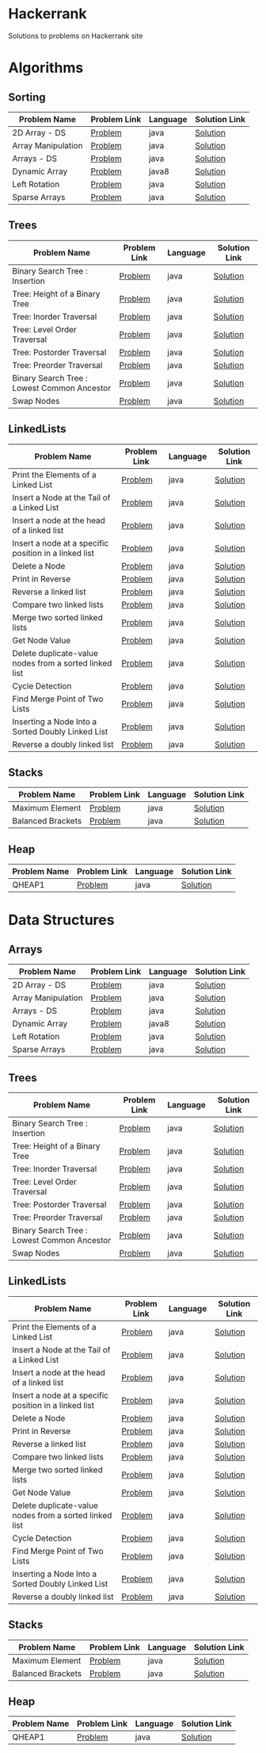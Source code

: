 # Hackerrank
Solutions to problems on Hackerrank site

# Algorithms

## Sorting

|Problem Name|Problem Link|Language|Solution Link|
---|---|---|---
|2D Array - DS|[Problem](https://www.hackerrank.com/challenges/2d-array/problem)|java|[Solution](./Arrays/2DArray-DS.java)|
|Array Manipulation|[Problem](https://www.hackerrank.com/challenges/crush/problem)|java|[Solution](./Arrays/ArrayManipulation.java)|
|Arrays - DS|[Problem](https://www.hackerrank.com/challenges/arrays-ds/problem)|java|[Solution](./Arrays/Arrays-DS.java)|
|Dynamic Array|[Problem](https://www.hackerrank.com/challenges/dynamic-array/problem)|java8|[Solution](./Arrays/DynamicArray.java)|
|Left Rotation|[Problem](https://www.hackerrank.com/challenges/array-left-rotation/problem)|java|[Solution](./Arrays/LeftRotation.java)|
|Sparse Arrays|[Problem](https://www.hackerrank.com/challenges/sparse-arrays/problem)|java|[Solution](./Arrays/SparseArrays.java)|

## Trees

|Problem Name|Problem Link|Language|Solution Link|
---|---|---|---
|Binary Search Tree : Insertion|[Problem](https://www.hackerrank.com/challenges/binary-search-tree-insertion/problem)|java|[Solution](./Trees/BinarySearchTree:Insertion.java)|
|Tree: Height of a Binary Tree|[Problem](https://www.hackerrank.com/challenges/tree-height-of-a-binary-tree/problem)|java|[Solution](./Trees/HeightofaBinaryTree.java)|
|Tree: Inorder Traversal|[Problem](https://www.hackerrank.com/challenges/tree-inorder-traversal/problem)|java|[Solution](./Trees/InorderTraversal.java)|
|Tree: Level Order Traversal|[Problem](https://www.hackerrank.com/challenges/tree-level-order-traversal/problem)|java|[Solution](./Trees/LevelOrderTraversal.java)|
|Tree: Postorder Traversal|[Problem](https://www.hackerrank.com/challenges/tree-postorder-traversal/problem)|java|[Solution](./Trees/PostorderTraversal.java)|
|Tree: Preorder Traversal|[Problem](https://www.hackerrank.com/challenges/tree-preorder-traversal/problem)|java|[Solution](./Trees/PreorderTraversal.java)|
|Binary Search Tree : Lowest Common Ancestor|[Problem](https://www.hackerrank.com/challenges/binary-search-tree-lowest-common-ancestor/problem)|java|[Solution](./Trees/BinarySearchTreeLowestCommonAncestor.java)|
|Swap Nodes|[Problem](https://www.hackerrank.com/challenges/swap-nodes-algo/problem)|java|[Solution](./Trees/SwapNodes.java)|

## LinkedLists

|Problem Name|Problem Link|Language|Solution Link|
---|---|---|---
|Print the Elements of a Linked List|[Problem](https://www.hackerrank.com/challenges/print-the-elements-of-a-linked-list/problem)|java|[Solution](./LinkedLists/PrinttheElementsofaLinkedList.java)|
|Insert a Node at the Tail of a Linked List|[Problem](https://www.hackerrank.com/challenges/insert-a-node-at-the-tail-of-a-linked-list/problem)|java|[Solution](./LinkedLists/InsertaNodeattheTailofaLinkedList.java)|
|Insert a node at the head of a linked list|[Problem](https://www.hackerrank.com/challenges/insert-a-node-at-the-head-of-a-linked-list/problem)|java|[Solution](./LinkedLists/InsertANodeAtTheHeadOfalinkedlist.java)|
|Insert a node at a specific position in a linked list|[Problem](https://www.hackerrank.com/challenges/insert-a-node-at-a-specific-position-in-a-linked-list/problem)|java|[Solution](./LinkedLists/InsertaNodeAtaSpecificPositionInaLinkedList.java)|
|Delete a Node|[Problem](https://www.hackerrank.com/challenges/delete-a-node-from-a-linked-list/problem)|java|[Solution](./LinkedLists/DeleteaNode.java)|
|Print in Reverse|[Problem](https://www.hackerrank.com/challenges/print-the-elements-of-a-linked-list-in-reverse/problem)|java|[Solution](./LinkedLists/PrintInReverse.java)|
|Reverse a linked list|[Problem](https://www.hackerrank.com/challenges/reverse-a-linked-list/problem)|java|[Solution](./LinkedLists/ReverseaLinkedList.java)|
|Compare two linked lists|[Problem](https://www.hackerrank.com/challenges/compare-two-linked-lists/problem)|java|[Solution](./LinkedLists/CompareTwoLinkedLists.java)|
|Merge two sorted linked lists|[Problem](https://www.hackerrank.com/challenges/merge-two-sorted-linked-lists/problem)|java|[Solution](./LinkedLists/MergeTwoSortedLinkedLists.java)|
|Get Node Value|[Problem](https://www.hackerrank.com/challenges/get-the-value-of-the-node-at-a-specific-position-from-the-tail/problem)|java|[Solution](./LinkedLists/GetNodeValue.java)|
|Delete duplicate-value nodes from a sorted linked list|[Problem](https://www.hackerrank.com/challenges/delete-duplicate-value-nodes-from-a-sorted-linked-list/problem)|java|[Solution](./LinkedLists/DeleteDuplicateValueNodesFromASortedLinkedList.java)|
|Cycle Detection|[Problem](https://www.hackerrank.com/challenges/detect-whether-a-linked-list-contains-a-cycle/problem)|java|[Solution](./LinkedLists/CycleDetection.java)|
|Find Merge Point of Two Lists|[Problem](https://www.hackerrank.com/challenges/find-the-merge-point-of-two-joined-linked-lists/problem)|java|[Solution](./LinkedLists/FindMergePointOfTwoLists.java)|
|Inserting a Node Into a Sorted Doubly Linked List|[Problem](https://www.hackerrank.com/challenges/insert-a-node-into-a-sorted-doubly-linked-list/problem)|java|[Solution](./LinkedLists/InsertingANodeIntoASortedDoublyLinkedList.java)|
|Reverse a doubly linked list|[Problem](https://www.hackerrank.com/challenges/reverse-a-doubly-linked-list/problem)|java|[Solution](./LinkedLists/ReverseADoublyLinkedList.java)|

## Stacks

|Problem Name|Problem Link|Language|Solution Link|
---|---|---|---
|Maximum Element|[Problem](https://www.hackerrank.com/challenges/maximum-element/problem)|java|[Solution](./Stacks/MaximumElement.java)|
|Balanced Brackets|[Problem](https://www.hackerrank.com/challenges/balanced-brackets/problem)|java|[Solution](./Stacks/BalancedBrackets.java)|

## Heap

|Problem Name|Problem Link|Language|Solution Link|
---|---|---|---
|QHEAP1|[Problem](https://www.hackerrank.com/challenges/qheap1/problem)|java|[Solution](./Heap/QHEAP1.java)|



# Data Structures

## Arrays

|Problem Name|Problem Link|Language|Solution Link|
---|---|---|---
|2D Array - DS|[Problem](https://www.hackerrank.com/challenges/2d-array/problem)|java|[Solution](./Arrays/2DArray-DS.java)|
|Array Manipulation|[Problem](https://www.hackerrank.com/challenges/crush/problem)|java|[Solution](./Arrays/ArrayManipulation.java)|
|Arrays - DS|[Problem](https://www.hackerrank.com/challenges/arrays-ds/problem)|java|[Solution](./Arrays/Arrays-DS.java)|
|Dynamic Array|[Problem](https://www.hackerrank.com/challenges/dynamic-array/problem)|java8|[Solution](./Arrays/DynamicArray.java)|
|Left Rotation|[Problem](https://www.hackerrank.com/challenges/array-left-rotation/problem)|java|[Solution](./Arrays/LeftRotation.java)|
|Sparse Arrays|[Problem](https://www.hackerrank.com/challenges/sparse-arrays/problem)|java|[Solution](./Arrays/SparseArrays.java)|

## Trees

|Problem Name|Problem Link|Language|Solution Link|
---|---|---|---
|Binary Search Tree : Insertion|[Problem](https://www.hackerrank.com/challenges/binary-search-tree-insertion/problem)|java|[Solution](./Trees/BinarySearchTree:Insertion.java)|
|Tree: Height of a Binary Tree|[Problem](https://www.hackerrank.com/challenges/tree-height-of-a-binary-tree/problem)|java|[Solution](./Trees/HeightofaBinaryTree.java)|
|Tree: Inorder Traversal|[Problem](https://www.hackerrank.com/challenges/tree-inorder-traversal/problem)|java|[Solution](./Trees/InorderTraversal.java)|
|Tree: Level Order Traversal|[Problem](https://www.hackerrank.com/challenges/tree-level-order-traversal/problem)|java|[Solution](./Trees/LevelOrderTraversal.java)|
|Tree: Postorder Traversal|[Problem](https://www.hackerrank.com/challenges/tree-postorder-traversal/problem)|java|[Solution](./Trees/PostorderTraversal.java)|
|Tree: Preorder Traversal|[Problem](https://www.hackerrank.com/challenges/tree-preorder-traversal/problem)|java|[Solution](./Trees/PreorderTraversal.java)|
|Binary Search Tree : Lowest Common Ancestor|[Problem](https://www.hackerrank.com/challenges/binary-search-tree-lowest-common-ancestor/problem)|java|[Solution](./Trees/BinarySearchTreeLowestCommonAncestor.java)|
|Swap Nodes|[Problem](https://www.hackerrank.com/challenges/swap-nodes-algo/problem)|java|[Solution](./Trees/SwapNodes.java)|

## LinkedLists

|Problem Name|Problem Link|Language|Solution Link|
---|---|---|---
|Print the Elements of a Linked List|[Problem](https://www.hackerrank.com/challenges/print-the-elements-of-a-linked-list/problem)|java|[Solution](./LinkedLists/PrinttheElementsofaLinkedList.java)|
|Insert a Node at the Tail of a Linked List|[Problem](https://www.hackerrank.com/challenges/insert-a-node-at-the-tail-of-a-linked-list/problem)|java|[Solution](./LinkedLists/InsertaNodeattheTailofaLinkedList.java)|
|Insert a node at the head of a linked list|[Problem](https://www.hackerrank.com/challenges/insert-a-node-at-the-head-of-a-linked-list/problem)|java|[Solution](./LinkedLists/InsertANodeAtTheHeadOfalinkedlist.java)|
|Insert a node at a specific position in a linked list|[Problem](https://www.hackerrank.com/challenges/insert-a-node-at-a-specific-position-in-a-linked-list/problem)|java|[Solution](./LinkedLists/InsertaNodeAtaSpecificPositionInaLinkedList.java)|
|Delete a Node|[Problem](https://www.hackerrank.com/challenges/delete-a-node-from-a-linked-list/problem)|java|[Solution](./LinkedLists/DeleteaNode.java)|
|Print in Reverse|[Problem](https://www.hackerrank.com/challenges/print-the-elements-of-a-linked-list-in-reverse/problem)|java|[Solution](./LinkedLists/PrintInReverse.java)|
|Reverse a linked list|[Problem](https://www.hackerrank.com/challenges/reverse-a-linked-list/problem)|java|[Solution](./LinkedLists/ReverseaLinkedList.java)|
|Compare two linked lists|[Problem](https://www.hackerrank.com/challenges/compare-two-linked-lists/problem)|java|[Solution](./LinkedLists/CompareTwoLinkedLists.java)|
|Merge two sorted linked lists|[Problem](https://www.hackerrank.com/challenges/merge-two-sorted-linked-lists/problem)|java|[Solution](./LinkedLists/MergeTwoSortedLinkedLists.java)|
|Get Node Value|[Problem](https://www.hackerrank.com/challenges/get-the-value-of-the-node-at-a-specific-position-from-the-tail/problem)|java|[Solution](./LinkedLists/GetNodeValue.java)|
|Delete duplicate-value nodes from a sorted linked list|[Problem](https://www.hackerrank.com/challenges/delete-duplicate-value-nodes-from-a-sorted-linked-list/problem)|java|[Solution](./LinkedLists/DeleteDuplicateValueNodesFromASortedLinkedList.java)|
|Cycle Detection|[Problem](https://www.hackerrank.com/challenges/detect-whether-a-linked-list-contains-a-cycle/problem)|java|[Solution](./LinkedLists/CycleDetection.java)|
|Find Merge Point of Two Lists|[Problem](https://www.hackerrank.com/challenges/find-the-merge-point-of-two-joined-linked-lists/problem)|java|[Solution](./LinkedLists/FindMergePointOfTwoLists.java)|
|Inserting a Node Into a Sorted Doubly Linked List|[Problem](https://www.hackerrank.com/challenges/insert-a-node-into-a-sorted-doubly-linked-list/problem)|java|[Solution](./LinkedLists/InsertingANodeIntoASortedDoublyLinkedList.java)|
|Reverse a doubly linked list|[Problem](https://www.hackerrank.com/challenges/reverse-a-doubly-linked-list/problem)|java|[Solution](./LinkedLists/ReverseADoublyLinkedList.java)|

## Stacks

|Problem Name|Problem Link|Language|Solution Link|
---|---|---|---
|Maximum Element|[Problem](https://www.hackerrank.com/challenges/maximum-element/problem)|java|[Solution](./Stacks/MaximumElement.java)|
|Balanced Brackets|[Problem](https://www.hackerrank.com/challenges/balanced-brackets/problem)|java|[Solution](./Stacks/BalancedBrackets.java)|

## Heap

|Problem Name|Problem Link|Language|Solution Link|
---|---|---|---
|QHEAP1|[Problem](https://www.hackerrank.com/challenges/qheap1/problem)|java|[Solution](./Heap/QHEAP1.java)|





